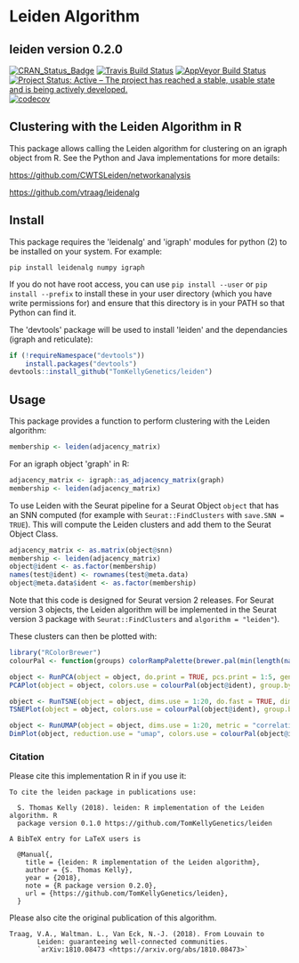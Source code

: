 # Leiden Algorithm

## leiden version 0.2.0

[![CRAN_Status_Badge](http://www.r-pkg.org/badges/version/leiden)](https://cran.r-project.org/package=leiden)
[![Travis Build Status](https://travis-ci.org/TomKellyGenetics/leiden.svg?branch=master)](https://travis-ci.org/TomKellyGenetics/leiden)
[![AppVeyor Build Status](https://ci.appveyor.com/api/projects/status/github/TomKellyGenetics/leiden?branch=master&svg=true)](https://ci.appveyor.com/project/TomKellyGenetics/leiden)
[![Project Status: Active – The project has reached a stable, usable state and is being actively developed.](http://www.repostatus.org/badges/latest/active.svg)](http://www.repostatus.org/#active)
[![codecov](https://codecov.io/gh/TomKellyGenetics/leiden/branch/master/graph/badge.svg)](https://codecov.io/gh/TomKellyGenetics/leiden)

## Clustering with the Leiden Algorithm in R

This package allows calling the Leiden algorithm for clustering on an igraph object from R. See the Python and Java implementations for more details: 

https://github.com/CWTSLeiden/networkanalysis

https://github.com/vtraag/leidenalg

## Install

This package requires the 'leidenalg' and 'igraph' modules for python (2) to be installed on your system. For example:

``pip install leidenalg numpy igraph``

If you do not have root access, you can use `pip install --user` or `pip install --prefix` to install these in your user directory (which you have write permissions for) and ensure that this directory is in your PATH so that Python can find it.

The 'devtools' package will be used to install 'leiden' and the dependancies (igraph and reticulate):

```R
if (!requireNamespace("devtools"))
    install.packages("devtools")
devtools::install_github("TomKellyGenetics/leiden")
```

## Usage

This package provides a function to perform clustering with the Leiden algorithm:

```R
membership <- leiden(adjacency_matrix)
```

For an igraph object 'graph' in R:

```R
adjacency_matrix <- igraph::as_adjacency_matrix(graph)
membership <- leiden(adjacency_matrix)
```

To use Leiden with the Seurat pipeline for a Seurat Object `object` that has an SNN computed (for example with `Seurat::FindClusters` with `save.SNN = TRUE`). This will compute the Leiden clusters and add them to the Seurat Object Class.

```R
adjacency_matrix <- as.matrix(object@snn)
membership <- leiden(adjacency_matrix)
object@ident <- as.factor(membership)
names(test@ident) <- rownames(test@meta.data)
object@meta.data$ident <- as.factor(membership)
```

Note that this code is designed for Seurat version 2 releases. For Seurat version 3 objects, the Leiden algorithm will be implemented in the Seurat version 3 package with `Seurat::FindClusters` and `algorithm = "leiden"`).  

These clusters can then be plotted with:

```R
library("RColorBrewer")
colourPal <- function(groups) colorRampPalette(brewer.pal(min(length(names(table(groups))), 11), "Set3"))(length(names(table(groups))))

object <- RunPCA(object = object, do.print = TRUE, pcs.print = 1:5, genes.print = 5)
PCAPlot(object = object, colors.use = colourPal(object@ident), group.by = "ident")

object <- RunTSNE(object = object, dims.use = 1:20, do.fast = TRUE, dim.embed = 2)
TSNEPlot(object = object, colors.use = colourPal(object@ident), group.by = "ident")

object <- RunUMAP(object = object, dims.use = 1:20, metric = "correlation", max.dim = 2)
DimPlot(object, reduction.use = "umap", colors.use = colourPal(object@ident), group.by = "ident")
```


### Citation

Please cite this implementation R in if you use it:

```
To cite the leiden package in publications use:

  S. Thomas Kelly (2018). leiden: R implementation of the Leiden algorithm. R
  package version 0.1.0 https://github.com/TomKellyGenetics/leiden

A BibTeX entry for LaTeX users is

  @Manual{,
    title = {leiden: R implementation of the Leiden algorithm},
    author = {S. Thomas Kelly},
    year = {2018},
    note = {R package version 0.2.0},
    url = {https://github.com/TomKellyGenetics/leiden},
  }
 ```

Please also cite the original publication of this algorithm.

```
Traag, V.A., Waltman. L., Van Eck, N.-J. (2018). From Louvain to
       Leiden: guaranteeing well-connected communities.
       `arXiv:1810.08473 <https://arxiv.org/abs/1810.08473>`
```
